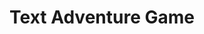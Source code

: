 ---
weight: 1
title: "Text Adventure Game"
description: "A choose your own adventure JS game"
typeOf: "Game"
draft: true
thumbnail: "/images/textAdventure_thumbnail.png"
mockup: "/images/textAdventure_desktop.png"
liveLink: "https://peaceful-knuth-debc9a.netlify.com/"
brief:
    overview: "An Industry leader and innovator"
    background: "The International Space Station (ISS) is a multi-nation construction project that is the largest single structure humans ever put into space. Its main construction was completed between 1998 and 2011, although the station continually evolves to include new missions and experiments. It has been continuously occupied since Nov. 2, 2000."
technologies: [JS, HTML, CSS/ SASS]
thingsLearned: [API Intergration, Async-await function, HTML Data-themes]
PublishDate: 2019-02-07
codebase: "https://github.com/tyler-morales/textAdventure"
situation: "We need an interactive and real-time view of the ISS with a modern design"
solution:
    title: "Translating Data Into a Readable, Digestible & Beautiful Application"
    body: "The International Space Station (ISS) is a multi-nation construction project that is the largest single structure humans ever put into space. Its main construction was completed between 1998 and 2011, although the station continually evolves to include new missions and experiments. It has been continuously occupied since Nov. 2, 2000. "
scope:
    discovery: [Workshop, Research, Concepts, Competive Review, Project Planning]
    strategy: [Information Architecture, Interaction Design, Brand Personalization]
    design: [Art Direction, UI Design, Visual Moodboards, Wireframes/ Mockup]
    development: [Frontend Development, Accessibility Standards, Current Technologies/ processes]

---